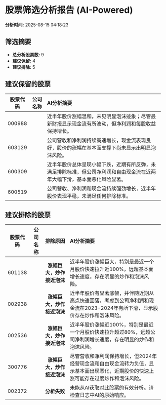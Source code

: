 # 股票筛选分析报告 (AI-Powered)

**分析时间:** 2025-08-15 04:18:23

## 筛选摘要

- **总分析股票数:** 9
- **建议保留:** 4
- **建议排除:** 5

## 建议保留的股票

| 股票代码 | 公司名称 | AI分析摘要 |
|:---:|:---:|:---|
| 000988 |  | 近半年股价涨幅温和，未见明显泡沫迹象；尽管最新财报显示现金流有所波动，但净利润和每股收益保持增长。 |
| 603129 |  | 公司营收和净利润持续高速增长，现金流表现良好，股价的涨幅在基本面支撑下尚未显示出明显泡沫风险。 |
| 600309 |  | 近半年股价总体呈现小幅下跌，近期有所反弹，未满足排除标准，但公司净利润和自由现金流在近两年大幅下滑，基本面恶化风险显著。 |
| 600519 |  | 公司营收、净利润和现金流持续强劲增长，近半年股价表现平稳，未满足任何排除标准。 |

## 建议排除的股票

| 股票代码 | 公司名称 | 排除原因 | AI分析摘要 |
|:---:|:---:|:---:|:---|
| 601138 |  | **涨幅巨大，炒作接近泡沫** | 近半年股价涨幅巨大，特别是最近一个月股价快速拉升近100%，远超基本面增长速度，存在明显的炒作和泡沫风险。 |
| 002938 |  | **涨幅巨大，炒作接近泡沫** | 近半年股价有显著涨幅，并伴随近期从高点快速回落，考虑到公司净利润和现金流在2023-2024年有所下滑，显示股价存在炒作和泡沫风险。 |
| 002536 |  | **涨幅巨大，炒作接近泡沫** | 近半年股价涨幅近100%，特别是最近一个月股价快速拉升超过80%，远超公司净利润增长速度，存在明显的炒作和泡沫风险。 |
| 300776 |  | **涨幅巨大，炒作接近泡沫** | 尽管营收和净利润保持增长，但2024年经营现金流和自由现金流转为负值，显示基本面出现恶化，近期股价的快速上涨可能存在过度炒作和泡沫风险。 |
| 002372 |  | **分析失败** | 未能从AI获取对此股票的有效分析。请检查日志中AI的原始响应。 |
